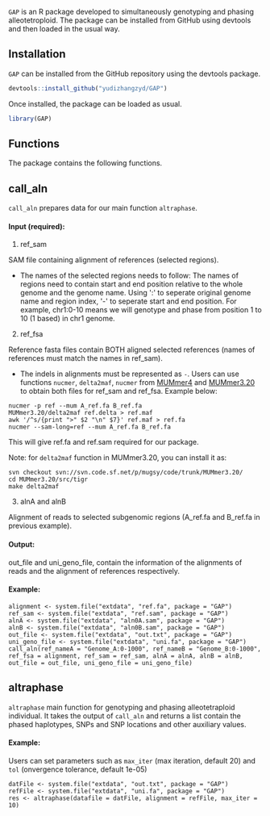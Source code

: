 `GAP` is an R package developed to simultaneously genotyping and phasing alleotetroploid. The package can be installed from GitHub using devtools and then loaded in the usual way.

Installation
------------

`GAP` can be installed from the GitHub repository using the devtools package.

``` r
devtools::install_github("yudizhangzyd/GAP")
```

Once installed, the package can be loaded as usual.

``` r
library(GAP)
```

Functions
---------

The package contains the following functions.

## call_aln

`call_aln` prepares data for our main function `altraphase`.

#### Input (required):
		
1. ref_sam
		
SAM file containing alignment of references (selected regions).

   - The names of the selected regions needs to follow: The names of regions need to contain start and end position relative to the whole genome and the genome name. Using ':' to seperate original genome name and region index, '-' to seperate start and end position. For example, chr1:0-10 means we will genotype and phase from position 1 to 10 (1 based) in chr1 genome.

2. ref_fsa
	
Reference fasta files contain BOTH aligned selected references (names of references must match the names in ref_sam). 

  -  The indels in alignments must be represented as `-`.
  Users can use functions `nucmer`, `delta2maf`, `nucmer` from [MUMmer4](https://github.com/mummer4/mummer) and [MUMmer3.20](https://sourceforge.net/projects/mummer/files/mummer/3.20/) to obtain both files for ref_sam and ref_fsa. Example below:
  ```
  nucmer -p ref --mum A_ref.fa B_ref.fa 
  MUMmer3.20/delta2maf ref.delta > ref.maf
  awk '/^s/{print ">" $2 "\n" $7}' ref.maf > ref.fa
  nucmer --sam-long=ref --mum A_ref.fa B_ref.fa
  ```
  This will give ref.fa and ref.sam required for our package.
  
Note: for `delta2maf` function in MUMmer3.20, you can install it as:
  ```
  svn checkout svn://svn.code.sf.net/p/mugsy/code/trunk/MUMmer3.20/
  cd MUMmer3.20/src/tigr
  make delta2maf
  ```
  
3. alnA and alnB 

Alignment of reads to selected subgenomic regions (A_ref.fa and B_ref.fa in previous example).
   
#### Output: 

out_file and uni_geno_file, contain the information of the alignments of reads and the alignment of references respectively.

#### Example: 
```
alignment <- system.file("extdata", "ref.fa", package = "GAP")
ref_sam <- system.file("extdata", "ref.sam", package = "GAP")
alnA <- system.file("extdata", "aln0A.sam", package = "GAP")
alnB <- system.file("extdata", "aln0B.sam", package = "GAP")
out_file <- system.file("extdata", "out.txt", package = "GAP")
uni_geno_file <- system.file("extdata", "uni.fa", package = "GAP")
call_aln(ref_nameA = "Genome_A:0-1000", ref_nameB = "Genome_B:0-1000", ref_fsa = alignment, ref_sam = ref_sam, alnA = alnA, alnB = alnB, out_file = out_file, uni_geno_file = uni_geno_file)
```
   
## altraphase

`altraphase` main function for genotyping and phasing alleotetraploid individual. It takes the output of `call_aln` and returns a list contain the phased haplotypes, SNPs and SNP locations and other auxiliary values.

#### Example:

Users can set parameters such as `max_iter` (max iteration, default 20) and `tol` (onvergence tolerance, default 1e-05)
```
datFile <- system.file("extdata", "out.txt", package = "GAP")
refFile <- system.file("extdata", "uni.fa", package = "GAP")
res <- altraphase(datafile = datFile, alignment = refFile, max_iter = 10)
```


